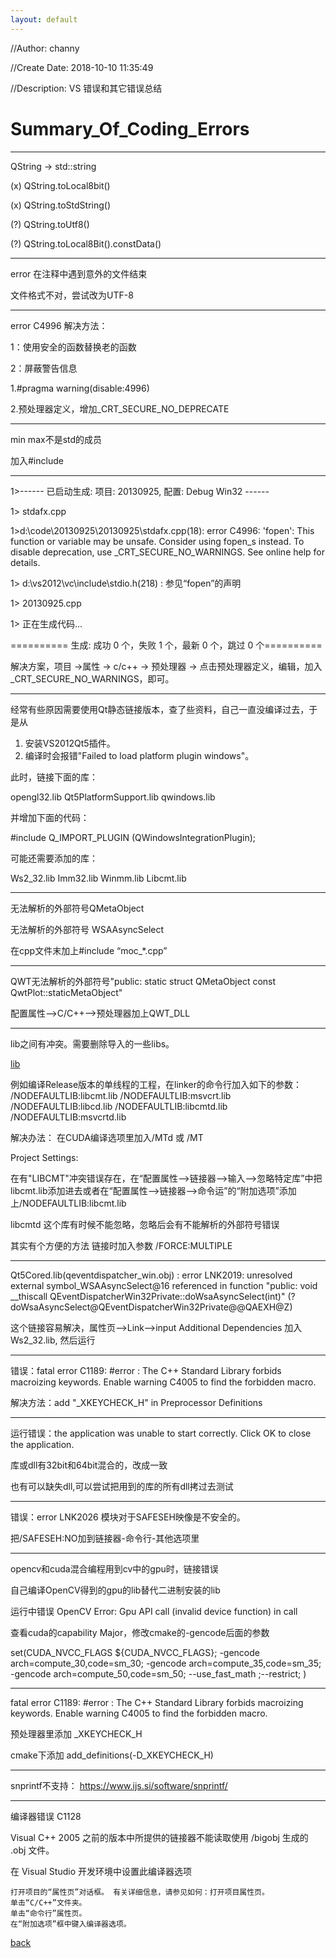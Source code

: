 ```yaml
---
layout: default
---
```


//Author: channy

//Create Date: 2018-10-10 11:35:49

//Description: VS 错误和其它错误总结

# Summary_Of_Coding_Errors

***************************************************************************

QString -> std::string 

(x) QString.toLocal8bit()

(x) QString.toStdString()

(?) QString.toUtf8()

(?) QString.toLocal8Bit().constData()

***************************************************************************

error 在注释中遇到意外的文件结束

文件格式不对，尝试改为UTF-8

***************************************************************************

error C4996 解决方法：

1：使用安全的函数替换老的函数

2：屏蔽警告信息

1.#pragma warning(disable:4996)

2.预处理器定义，增加_CRT_SECURE_NO_DEPRECATE

***************************************************************************
min max不是std的成员

加入#include<algorithm>

***************************************************************************

1>------ 已启动生成: 项目: 20130925, 配置: Debug Win32 ------

1>  stdafx.cpp

1>d:\code\20130925\20130925\stdafx.cpp(18): error C4996: 'fopen': This function or variable may be unsafe. Consider using fopen_s instead. To disable deprecation, use _CRT_SECURE_NO_WARNINGS. See online help for details.

1>          d:\vs2012\vc\include\stdio.h(218) : 参见“fopen”的声明

1>  20130925.cpp

1>  正在生成代码...

========== 生成: 成功 0 个，失败 1 个，最新 0 个，跳过 0 个==========
 
解决方案，项目 ->属性 -> c/c++ -> 预处理器 -> 点击预处理器定义，编辑，加入_CRT_SECURE_NO_WARNINGS，即可。
 
***************************************************************************
 
经常有些原因需要使用Qt静态链接版本，查了些资料，自己一直没编译过去，于是从
1. 安装VS2012Qt5插件。
2. 编译时会报错"Failed to load platform plugin windows"。

此时，链接下面的库：

opengl32.lib
Qt5PlatformSupport.lib
qwindows.lib

并增加下面的代码：

#include <QtPlugin>
Q_IMPORT_PLUGIN (QWindowsIntegrationPlugin);

可能还需要添加的库：

Ws2_32.lib
Imm32.lib
Winmm.lib
Libcmt.lib

***************************************************************************
 
无法解析的外部符号QMetaObject

无法解析的外部符号 WSAAsyncSelect
 
在cpp文件末加上#include “moc_*.cpp”
 
***************************************************************************
 
QWT无法解析的外部符号"public: static struct QMetaObject const QwtPlot::staticMetaObject"
 
配置属性—>C/C++-->预处理器加上QWT_DLL
 
***************************************************************************
 
lib之间有冲突。需要删除导入的一些libs。 
 
[lib]()

例如编译Release版本的单线程的工程，在linker的命令行加入如下的参数： /NODEFAULTLIB:libcmt.lib /NODEFAULTLIB:msvcrt.lib /NODEFAULTLIB:libcd.lib /NODEFAULTLIB:libcmtd.lib /NODEFAULTLIB:msvcrtd.lib

解决办法：
在CUDA编译选项里加入/MTd 或  /MT

Project Settings:  

在有"LIBCMT"冲突错误存在，在“配置属性-->链接器-->输入-->忽略特定库”中把libcmt.lib添加进去或者在“配置属性-->链接器-->命令运”的“附加选项”添加上/NODEFAULTLIB:libcmt.lib

libcmtd 这个库有时候不能忽略，忽略后会有不能解析的外部符号错误

其实有个方便的方法 链接时加入参数 /FORCE:MULTIPLE
 
***************************************************************************
 
Qt5Cored.lib(qeventdispatcher_win.obj) : error LNK2019: unresolved external symbol_WSAAsyncSelect@16 referenced in function "public: void __thiscall            QEventDispatcherWin32Private::doWsaAsyncSelect(int)" (?doWsaAsyncSelect@QEventDispatcherWin32Private@@QAEXH@Z)

这个链接容易解决，属性页-->Link-->input  Additional Dependencies 加入Ws2_32.lib, 然后运行
 
***************************************************************************
 
错误：fatal error C1189: #error :  The C++ Standard Library forbids macroizing keywords. Enable warning C4005 to find the forbidden macro. 
 
解决方法：add "_XKEYCHECK_H" in Preprocessor Definitions
 
***************************************************************************
运行错误：the application was unable to start correctly. Click OK to close the application.

库或dll有32bit和64bit混合的，改成一致

也有可以缺失dll,可以尝试把用到的库的所有dll拷过去测试

***************************************************************************

错误：error LNK2026 模块对于SAFESEH映像是不安全的。

把/SAFESEH:NO加到链接器-命令行-其他选项里

***************************************************************************

opencv和cuda混合编程用到cv中的gpu时，链接错误

自己编译OpenCV得到的gpu的lib替代二进制安装的lib

运行中错误
OpenCV Error: Gpu API call (invalid device function) in call

查看cuda的capability Major，修改cmake的-gencode后面的参数

set(CUDA_NVCC_FLAGS ${CUDA_NVCC_FLAGS}; -gencode arch=compute_30,code=sm_30; -gencode arch=compute_35,code=sm_35; -gencode arch=compute_50,code=sm_50; --use_fast_math ;--restrict; )
 
***************************************************************************
fatal error C1189: #error :  The C++ Standard Library forbids macroizing keywords. Enable warning C4005 to find the forbidden macro.  

预处理器里添加 _XKEYCHECK_H

cmake下添加 add_definitions(-D_XKEYCHECK_H)

***************************************************************************

snprintf不支持：
https://www.ijs.si/software/snprintf/

***************************************************************************
编译器错误 C1128

Visual C++ 2005 之前的版本中所提供的链接器不能读取使用 /bigobj 生成的 .obj 文件。

在 Visual Studio 开发环境中设置此编译器选项

    打开项目的“属性页”对话框。 有关详细信息，请参见如何：打开项目属性页。
    单击“C/C++”文件夹。
    单击“命令行”属性页。
    在“附加选项”框中键入编译器选项。
	
[back](./)

